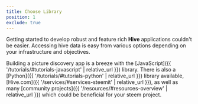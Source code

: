 ```yaml
---
title: Choose Library
position: 1
exclude: true
---
```


Getting started to develop robust and feature rich **Hive** applications couldn't be easier. Accessing hive data is easy from various options depending on your infrastructure and objectives.

Building a picture discovery app is a breeze with the [JavaScript]({{ '/tutorials/#tutorials-javascript' | relative_url }}) library. There is also a [Python]({{ '/tutorials/#tutorials-python' | relative_url }}) library available, [Hive.com]({{ '/services/#services-steemit' | relative_url }}), as well as many [community projects]({{ '/resources/#resources-overview' | relative_url }}) which could be beneficial for your steem project.
